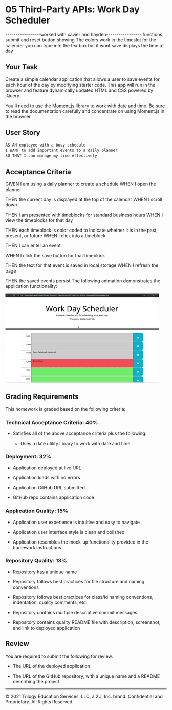 # 05 Third-Party APIs: Work Day Scheduler
-----------------worked with xavier and hayden-----------------
functions:
submit and reset button showing
The colors work in the timeslot for the calender
you can type into the textbox but it wont save
displays the time of day

## Your Task

Create a simple calendar application that allows a user to save events for each hour of the day by modifying starter code. This app will run in the browser and feature dynamically updated HTML and CSS powered by jQuery.

You'll need to use the [Moment.js](https://momentjs.com/) library to work with date and time. Be sure to read the documentation carefully and concentrate on using Moment.js in the browser.

## User Story

```md
AS AN employee with a busy schedule
I WANT to add important events to a daily planner
SO THAT I can manage my time effectively
```

## Acceptance Criteria

GIVEN I am using a daily planner to create a schedule
WHEN I open the planner
<!-- Use javascript moment function or jquery ui to display date, time and month -->
THEN the current day is displayed at the top of the calendar 
WHEN I scroll down
<!-- Code html and css to style timeblocks and use bootstrap columns to format -->
THEN I am presented with timeblocks for standard business hours
WHEN I view the timeblocks for that day
<!-- We want to see the previous hours of the day change color as time passes, so a conditional statemnt(if/else) add different classes based of conditions. Using classes of past etc... MOMENT USES MILITARY TIME when hours are used. Use variables for moment.hours          https://cdnjs.cloudflare.com/ajax/libs/moment.js/2.27.0/moment.min.js  -->
<!-- Use seperate id's per hour slot to assign times to each block that you compare to the moment.hours. You want to compare the time blocks to the moment.hours -->
<!-- data-attribute number can also be assigned to the time blocks and based off of the moment.hours-->
THEN each timeblock is color coded to indicate whether it is in the past, present, or future
WHEN I click into a timeblock
<!-- Use the textarea section and description class for this portion -->
THEN I can enter an event
<!-- Add an event listener that listens for the save click -->
WHEN I click the save button for that timeblock
<!-- Have the click function save the textarea to local storage -->
THEN the text for that event is saved in local storage
WHEN I refresh the page
<!-- retrieve the saved information from local storage and display in the description -->
THEN the saved events persist
The following animation demonstrates the application functionality:

![A user clicks on slots on the color-coded calendar and edits the events.](./Assets/05-third-party-apis-homework-demo.gif)


## Grading Requirements

This homework is graded based on the following criteria: 

### Technical Acceptance Criteria: 40%

* Satisfies all of the above acceptance criteria plus the following:

  * Uses a date utility library to work with date and time

### Deployment: 32%

* Application deployed at live URL

* Application loads with no errors

* Application GitHub URL submitted

* GitHub repo contains application code

### Application Quality: 15%

* Application user experience is intuitive and easy to navigate

* Application user interface style is clean and polished

* Application resembles the mock-up functionality provided in the homework instructions

### Repository Quality: 13%

* Repository has a unique name

* Repository follows best practices for file structure and naming conventions

* Repository follows best practices for class/id naming conventions, indentation, quality comments, etc.

* Repository contains multiple descriptive commit messages

* Repository contains quality README file with description, screenshot, and link to deployed application

## Review

You are required to submit the following for review:

* The URL of the deployed application

* The URL of the GitHub repository, with a unique name and a README describing the project

- - -
© 2021 Trilogy Education Services, LLC, a 2U, Inc. brand. Confidential and Proprietary. All Rights Reserved.
